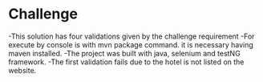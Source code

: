 # Challenge

-This solution has four validations given by the challenge requirement
-For execute by console is with mvn package command. it is necessary having maven installed.
-The project was built with java, selenium and testNG framework.
-The first validation fails due to the hotel is not listed on the website.
 
